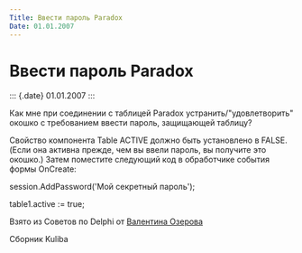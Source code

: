```yaml
---
Title: Ввести пароль Paradox
Date: 01.01.2007
---
```



Ввести пароль Paradox
=====================

::: {.date}
01.01.2007
:::

Как мне при соединении с таблицей Paradox устранить/"удовлетворить"
окошко с требованием ввести пароль, защищающей таблицу?

Свойство компонента Table ACTIVE должно быть установлено в FALSE. (Если
она активна прежде, чем вы ввели пароль, вы получите это окошко.) Затем
поместите следующий код в обработчике события формы OnCreate:

session.AddPassword(\'Мой секретный пароль\');

table1.active := true; 

Взято из Советов по Delphi от [Валентина Озерова](mailto:webmaster@webinspector.com)

Сборник Kuliba
